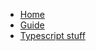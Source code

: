 <!-- docs/_sidebar.md -->

* [Home](/)
* [Guide](guide.md)
* [Typescript stuff](/tsdocs/index.html ':ignore')